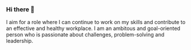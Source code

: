 ### Hi there 👋

I aim for a role where I can continue to work on my skills and contribute to an effective and healthy workplace. I am an ambitous and goal-oriented person who is passionate about challenges, problem-solving and leadership.

<!---
[![Theo's GitHub stats](https://profile-stats-liard.vercel.app/api?username=theolundqvist&show_icons=true)](https://github.com/anuraghazra/github-readme-stats)


<details>
  <summary>Click me</summary>
</details>

<details>
  <summary>Click me</summary>
</details>

<details>
  <summary>Click me</summary>
</details>
<details>
  <summary>Click me</summary>
</details>

![test](https://profile-stats-liard.vercel.app/api/pin/?username=theolundqvist&repo=parallax-voxel-ray-marcher)
![test](https://profile-stats-liard.vercel.app/api/pin/?username=theolundqvist&repo=minecraft-java)
![test](https://profile-stats-liard.vercel.app/api/pin/?username=theolundqvist&repo=minecraft-unity)

![test](https://profile-stats-liard.vercel.app/api/pin/?username=theolundqvist&repo=gears-cnc)

![test](https://profile-stats-liard.vercel.app/api/pin/?username=theolundqvist&repo=bot-ord)
![test](https://profile-stats-liard.vercel.app/api/pin/?username=theolundqvist&repo=Parse-SDK-TS)
![test](https://profile-stats-liard.vercel.app/api/pin/?username=theolundqvist&repo=aw-watcher-tmux-editor)
-->
